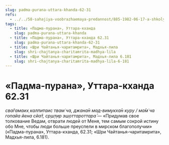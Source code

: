```yaml
---
slug: padma-purana-uttara-khanda-62-31
refs:
  - ../../58-sahajiya-voobrazhaemaya-predannost/885-1982-06-17-a-shkoly-sahadzhii-i-majavady-prizvany-izolirovat-zabluzhdayushhihsya-ot-vajshnavov.md
tags:
  - title: «Падма-пурана», Уттара-кханда
    slug: padma-purana-uttara-khanda
  - title: «Падма-пурана», Уттара-кханда 62.31
    slug: padma-purana-uttara-khanda-62-31
  - title: «Шри Чайтанья-чаритамрита», Мадхья-лила
    slug: shri-chajtanya-charitamrita-madhya-lila
  - title: «Шри Чайтанья-чаритамрита», Мадхья-лила 6.181
    slug: shri-chajtanya-charitamrita-madhya-lila-6-181
---
```


# «Падма-пурана», Уттара-кханда 62.31

*сва̄гамаих̣ калпитаис твам̇ ча, джана̄н мад-вимукха̄н куру / ма̄м̇ ча гопайа йена сйа̄т, ср̣ш̣т̣ир эш̣оттароттара̄* — «Придумав свое толкование Ведам, отврати людей от Меня, тем самым сокрой истину обо Мне, чтобы люди больше преуспели в мирском благополучии» («Падма-пурана», Уттара-кханда, 62.31; «Шри Чайтанья-чаритамрита», Мадхья-лила, 6.181).
